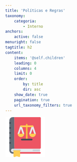 ```yaml
---
title: 'Políticas e Regras'
taxonomy:
    categoria:
        - Interno
anchors:
    active: false
menuright: false
tagtitle: h2
content:
    items: '@self.children'
    leading: 0
    columns: 4
    limit: 0
    order:
        by: title
        dir: asc
    show_date: true
    pagination: true
    url_taxonomy_filters: true
---
```


![Políticas e Regras](law-book.png)